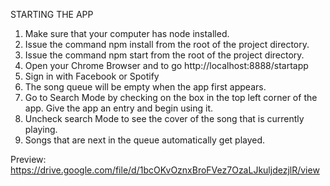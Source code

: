 STARTING THE APP

1. Make sure that your computer has node installed.
2. Issue the command npm install from the root of the project directory.
3. Issue the command npm start from the root of the project directory.
4. Open your Chrome Browser and to go http://localhost:8888/startapp
5. Sign in with Facebook or Spotify
6. The song queue will be empty when the app first appears.
7. Go to Search Mode by checking on the box in the top left corner of the app. Give the app an entry and begin using it.
8. Uncheck search Mode to see the cover of the song that is currently playing.
9. Songs that are next in the queue automatically get played.

Preview: https://drive.google.com/file/d/1bcOKvOznxBroFVez7OzaLJkuljdezjlR/view
